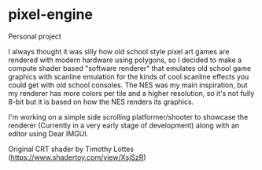 # pixel-engine
Personal project

I always thought it was silly how old school style pixel art games are rendered with modern hardware using polygons, so I decided to make a compute shader based "software renderer" that emulates old school game graphics with scanline emulation for the kinds of cool scanline effects you could get with old school consoles.
The NES was my main inspiration, but my renderer has more colors per tile and a higher resolution, so it's not fully 8-bit but it is based on how the NES renders its graphics. 

I'm working on a simple side scrolling platformer/shooter to showcase the renderer (Currently in a very early stage of development) along with an editor using Dear IMGUI.

Original CRT shader by Timothy Lottes (https://www.shadertoy.com/view/XsjSzR)

